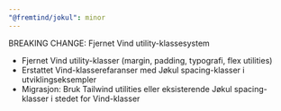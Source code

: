 ```yaml
---
"@fremtind/jokul": minor
---
```


BREAKING CHANGE: Fjernet Vind utility-klassesystem

- Fjernet Vind utility-klasser (margin, padding, typografi, flex utilities)
- Erstattet Vind-klasserefaranser med Jøkul spacing-klasser i utviklingseksempler
- Migrasjon: Bruk Tailwind utilities eller eksisterende Jøkul spacing-klasser i stedet for Vind-klasser
